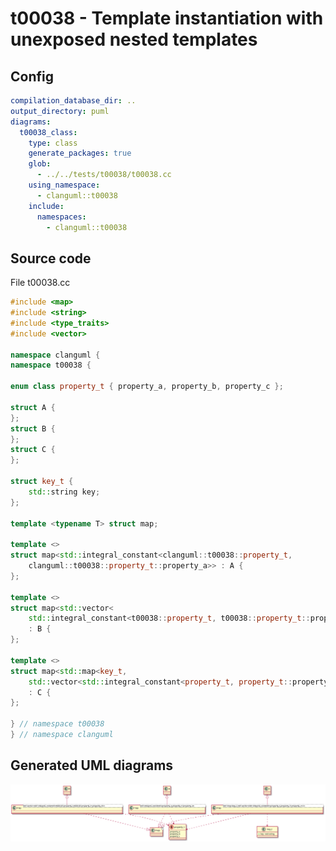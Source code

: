 # t00038 - Template instantiation with unexposed nested templates
## Config
```yaml
compilation_database_dir: ..
output_directory: puml
diagrams:
  t00038_class:
    type: class
    generate_packages: true
    glob:
      - ../../tests/t00038/t00038.cc
    using_namespace:
      - clanguml::t00038
    include:
      namespaces:
        - clanguml::t00038
```
## Source code
File t00038.cc
```cpp
#include <map>
#include <string>
#include <type_traits>
#include <vector>

namespace clanguml {
namespace t00038 {

enum class property_t { property_a, property_b, property_c };

struct A {
};
struct B {
};
struct C {
};

struct key_t {
    std::string key;
};

template <typename T> struct map;

template <>
struct map<std::integral_constant<clanguml::t00038::property_t,
    clanguml::t00038::property_t::property_a>> : A {
};

template <>
struct map<std::vector<
    std::integral_constant<t00038::property_t, t00038::property_t::property_b>>>
    : B {
};

template <>
struct map<std::map<key_t,
    std::vector<std::integral_constant<property_t, property_t::property_c>>>>
    : C {
};

} // namespace t00038
} // namespace clanguml

```
## Generated UML diagrams
![t00038_class](./t00038_class.svg "Template instantiation with unexposed nested templates")
